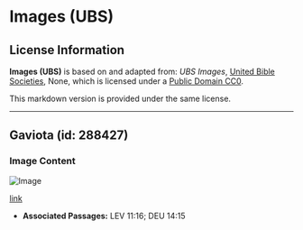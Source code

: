 # Images (UBS)

## License Information

**Images (UBS)** is based on and adapted from: _UBS Images_, [United Bible Societies](https://unitedbiblesocieties.org/), None, which is licensed under a [Public Domain CC0](https://creativecommons.org/public-domain/cc0/).

This markdown version is provided under the same license.



--------------------------------

## Gaviota (id: 288427)

### Image Content

![Image](https://cdn.aquifer.bible/aquifer-content/resources/Media/WEB-0794_seagull.jpg)

[link](https://cdn.aquifer.bible/aquifer-content/resources/Media/WEB-0794_seagull.jpg)

* **Associated Passages:** LEV 11:16; DEU 14:15

